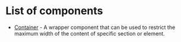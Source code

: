 # List of components

- [Container](/components/Container) - A wrapper component that can be used to restrict the maximum width of the content of specific section or element.
